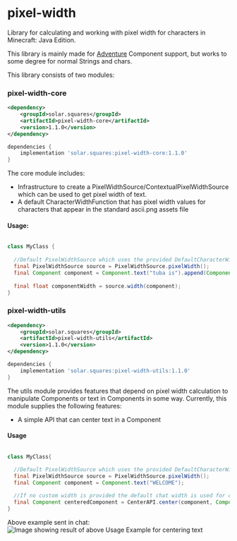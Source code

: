 # pixel-width
Library for calculating and working with pixel width for characters in Minecraft: Java Edition.

This library is mainly made for [Adventure](https://github.com/KyoriPowered/adventure) Component support, 
but works to some degree for normal Strings and chars.

This library consists of two modules:

### pixel-width-core
```xml
<dependency>
    <groupId>solar.squares</groupId>
    <artifactId>pixel-width-core</artifactId>
    <version>1.1.0</version>
</dependency>
```
```groovy
dependencies {
    implementation 'solar.squares:pixel-width-core:1.1.0'
}
```
The core module includes:
- Infrastructure to create a PixelWidthSource/ContextualPixelWidthSource which can be used to get pixel width of text.
- A default CharacterWidthFunction that has pixel width values for characters that appear in the standard ascii.png assets file

#### Usage:
```java

class MyClass {
  
  //Default PixelWidthSource which uses the provided DefaultCharacterWidthFunction
  final PixelWidthSource source = PixelWidthSource.pixelWidth();
  final Component component = Component.text("tuba is").append(Component.text(" GREAT", Style.style(TextDecoration.BOLD)));
  
  final float componentWidth = source.width(component);
}
```

### pixel-width-utils
```xml
<dependency>
    <groupId>solar.squares</groupId>
    <artifactId>pixel-width-utils</artifactId>
    <version>1.1.0</version>
</dependency>
```
```groovy
dependencies {
    implementation 'solar.squares:pixel-width-utils:1.1.0'
}
```
The utils module provides features that depend on pixel width calculation to manipulate Components or text in Components in some way.
Currently, this module supplies the following features:
- A simple API that can center text in a Component

#### Usage

```java

class MyClass{

  //Default PixelWidthSource which uses the provided DefaultCharacterWidthFunction
  final PixelWidthSource source = PixelWidthSource.pixelWidth();
  final Component component = Component.text("WELCOME");
  
  //If no custom width is provided the default chat width is used for calculation
  final Component centeredComponent = CenterAPI.center(component, Component.text(".", Style.style(TextDecoration.OBFUSCATED)));
}
```
Above example sent in chat:
<img src="https://gcdnb.pbrd.co/images/15EpazdS9AV2.png?o=1" alt="Image showing result of above Usage Example for centering text">
